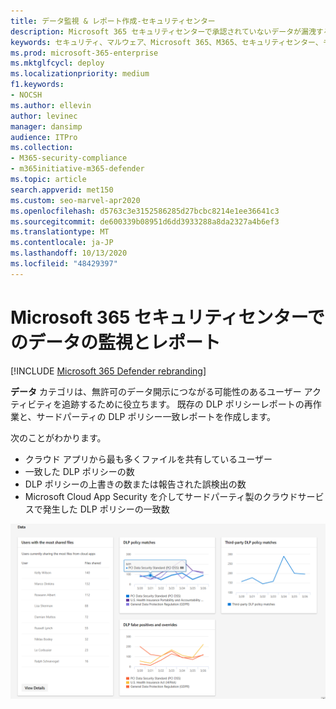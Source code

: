 ```yaml
---
title: データ監視 & レポート作成-セキュリティセンター
description: Microsoft 365 セキュリティセンターで承認されていないデータが漏洩する可能性があるユーザーアクティビティを追跡する方法について説明します。
keywords: セキュリティ、マルウェア、Microsoft 365、M365、セキュリティセンター、モニター、レポート、データ
ms.prod: microsoft-365-enterprise
ms.mktglfcycl: deploy
ms.localizationpriority: medium
f1.keywords:
- NOCSH
ms.author: ellevin
author: levinec
manager: dansimp
audience: ITPro
ms.collection:
- M365-security-compliance
- m365initiative-m365-defender
ms.topic: article
search.appverid: met150
ms.custom: seo-marvel-apr2020
ms.openlocfilehash: d5763c3e3152586285d27bcbc8214e1ee36641c3
ms.sourcegitcommit: de600339b08951d6dd3933288a8da2327a4b6ef3
ms.translationtype: MT
ms.contentlocale: ja-JP
ms.lasthandoff: 10/13/2020
ms.locfileid: "48429397"
---
```

# <a name="data-monitoring-and-reporting-in-the-microsoft-365-security-center"></a>Microsoft 365 セキュリティセンターでのデータの監視とレポート

[!INCLUDE [Microsoft 365 Defender rebranding](../includes/microsoft-defender.md)]


**データ** カテゴリは、無許可のデータ開示につながる可能性のあるユーザー アクティビティを追跡するために役立ちます。 既存の DLP ポリシーレポートの再作業と、サードパーティの DLP ポリシー一致レポートを作成します。

次のことがわかります。

- クラウド アプリから最も多くファイルを共有しているユーザー
- 一致した DLP ポリシーの数
- DLP ポリシーの上書きの数または報告された誤検出の数
- Microsoft Cloud App Security を介してサードパーティ製のクラウドサービスで発生した DLP ポリシーの一致数

![レポートページのデータカテゴリ](../../media/data.png)

